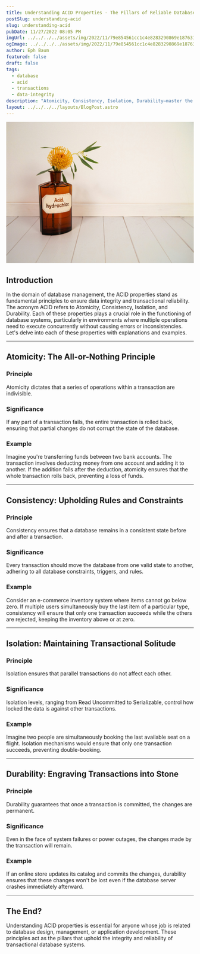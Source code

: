 ```yaml
---
title: Understanding ACID Properties - The Pillars of Reliable Database Management
postSlug: understanding-acid
slug: understanding-acid
pubDate: 11/27/2022 08:05 PM
imgUrl: ../../../../assets/img/2022/11/79e854561cc1c4e8283290869e1876312d749d08.jpeg
ogImage: ../../../../assets/img/2022/11/79e854561cc1c4e8283290869e1876312d749d08.jpeg
author: Eph Baum
featured: false
draft: false
tags:
  - database
  - acid
  - transactions
  - data-integrity
description: "Atomicity, Consistency, Isolation, Durability—master the four pillars that keep your database transactions rock-solid. A comprehensive guide to ACID properties with real-world examples, from bank transfers to flight bookings, that every developer needs to understand."
layout: ../../../../layouts/BlogPost.astro
---
```


![Featured Image](../../../../assets/img/2022/11/79e854561cc1c4e8283290869e1876312d749d08.jpeg)

Introduction
------------

In the domain of database management, the ACID properties stand as fundamental principles to ensure data integrity and transactional reliability. The acronym ACID refers to Atomicity, Consistency, Isolation, and Durability. Each of these properties plays a crucial role in the functioning of database systems, particularly in environments where multiple operations need to execute concurrently without causing errors or inconsistencies. Let's delve into each of these properties with explanations and examples.

* * *

Atomicity: The All-or-Nothing Principle
---------------------------------------

### Principle

Atomicity dictates that a series of operations within a transaction are indivisible.

### Significance

If any part of a transaction fails, the entire transaction is rolled back, ensuring that partial changes do not corrupt the state of the database.

### Example

Imagine you're transferring funds between two bank accounts. The transaction involves deducting money from one account and adding it to another. If the addition fails after the deduction, atomicity ensures that the whole transaction rolls back, preventing a loss of funds.

* * *

Consistency: Upholding Rules and Constraints
--------------------------------------------

### Principle

Consistency ensures that a database remains in a consistent state before and after a transaction.

### Significance

Every transaction should move the database from one valid state to another, adhering to all database constraints, triggers, and rules.

### Example

Consider an e-commerce inventory system where items cannot go below zero. If multiple users simultaneously buy the last item of a particular type, consistency will ensure that only one transaction succeeds while the others are rejected, keeping the inventory above or at zero.

* * *

Isolation: Maintaining Transactional Solitude
---------------------------------------------

### Principle

Isolation ensures that parallel transactions do not affect each other.

### Significance

Isolation levels, ranging from Read Uncommitted to Serializable, control how locked the data is against other transactions.

### Example

Imagine two people are simultaneously booking the last available seat on a flight. Isolation mechanisms would ensure that only one transaction succeeds, preventing double-booking.

* * *

Durability: Engraving Transactions into Stone
---------------------------------------------

### Principle

Durability guarantees that once a transaction is committed, the changes are permanent.

### Significance

Even in the face of system failures or power outages, the changes made by the transaction will remain.

### Example

If an online store updates its catalog and commits the changes, durability ensures that these changes won't be lost even if the database server crashes immediately afterward.

* * *

The End?
--------

Understanding ACID properties is essential for anyone whose job is related to database design, management, or application development. These principles act as the pillars that uphold the integrity and reliability of transactional database systems.

